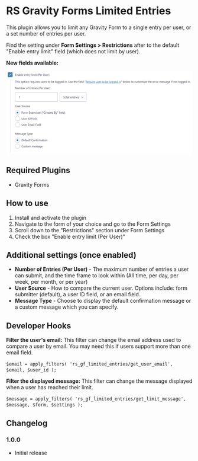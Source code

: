 # RS Gravity Forms Limited Entries

This plugin allows you to limit any Gravity Form to a single entry per user, or a set number of entries per user.

Find the setting under **Form Settings > Restrictions** after to the default "Enable entry limit" field (which does not limit by user).

**New fields available:**

![Screenshot of the settings page showing Number of entries, User Source, and Message Type fields](screenshot-settings.png)

## Required Plugins

* Gravity Forms

## How to use

1. Install and activate the plugin
2. Navigate to the form of your choice and go to the Form Settings
3. Scroll down to the "Restrictions" section under Form Settings
4. Check the box "Enable entry limit (Per User)"

## Additional settings (once enabled)

* **Number of Entries (Per User)** - The maximum number of entries a user can submit, and the time frame to look within (All time, per day, per week, per month, or per year)
* **User Source** - How to compare the current user. Options include: form submitter (default), a user ID field, or an email field.
* **Message Type** - Choose to display the default confirmation message or a custom message which you can specify.

## Developer Hooks

**Filter the user's email:** This filter can change the email address used to compare a user by email. You may need this if users support more than one email field.

```
$email = apply_filters( 'rs_gf_limited_entries/get_user_email', $email, $user_id );
```

**Filter the displayed message:** This filter can change the message displayed when a user has reached their limit.

```
$message = apply_filters( 'rs_gf_limited_entries/get_limit_message', $message, $form, $settings );
```

## Changelog

### 1.0.0

* Initial release
